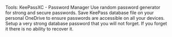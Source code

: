 Tools:
KeePassXC - Password Manager
  Use random password generator for strong and secure passwords. Save KeePass database file on your personal OneDrive to ensure passwords are accessible on all your devices.
  Setup a very strong database password that you will not forget. If you forget it there is no ability to recover it.
